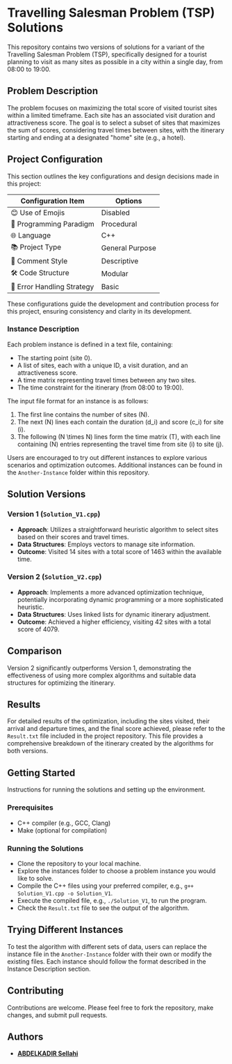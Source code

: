 # Travelling Salesman Problem (TSP) Solutions

This repository contains two versions of solutions for a variant of the Travelling Salesman Problem (TSP), specifically designed for a tourist planning to visit as many sites as possible in a city within a single day, from 08:00 to 19:00.

## Problem Description

The problem focuses on maximizing the total score of visited tourist sites within a limited timeframe. Each site has an associated visit duration and attractiveness score. The goal is to select a subset of sites that maximizes the sum of scores, considering travel times between sites, with the itinerary starting and ending at a designated "home" site (e.g., a hotel).

## Project Configuration
This section outlines the key configurations and design decisions made in this project:

| Configuration Item            | Options           |
|-------------------------------|-------------------|
| 😊 Use of Emojis              | Disabled          |
| 🧠 Programming Paradigm       | Procedural        |
| 🌐 Language                   | C++               |
| 📚 Project Type               | General Purpose   |
| 📖 Comment Style              | Descriptive       |
| 🛠️ Code Structure            | Modular           |
| 🚫 Error Handling Strategy    | Basic             |

These configurations guide the development and contribution process for this project, ensuring consistency and clarity in its development.

### Instance Description

Each problem instance is defined in a text file, containing:
- The starting point (site 0).
- A list of sites, each with a unique ID, a visit duration, and an attractiveness score.
- A time matrix representing travel times between any two sites.
- The time constraint for the itinerary (from 08:00 to 19:00).

The input file format for an instance is as follows:
1. The first line contains the number of sites \(N\).
2. The next \(N\) lines each contain the duration \(d_i\) and score \(c_i\) for site \(i\).
3. The following \(N \times N\) lines form the time matrix \(T\), with each line containing \(N\) entries representing the travel time from site \(i\) to site \(j\).

Users are encouraged to try out different instances to explore various scenarios and optimization outcomes. Additional instances can be found in the `Another-Instance` folder within this repository.

## Solution Versions

### Version 1 (`Solution_V1.cpp`)

- **Approach**: Utilizes a straightforward heuristic algorithm to select sites based on their scores and travel times.
- **Data Structures**: Employs vectors to manage site information.
- **Outcome**: Visited 14 sites with a total score of 1463 within the available time.

### Version 2 (`Solution_V2.cpp`)

- **Approach**: Implements a more advanced optimization technique, potentially incorporating dynamic programming or a more sophisticated heuristic.
- **Data Structures**: Uses linked lists for dynamic itinerary adjustment.
- **Outcome**: Achieved a higher efficiency, visiting 42 sites with a total score of 4079.

## Comparison

Version 2 significantly outperforms Version 1, demonstrating the effectiveness of using more complex algorithms and suitable data structures for optimizing the itinerary.

## Results
For detailed results of the optimization, including the sites visited, their arrival and departure times, and the final score achieved, please refer to the `Result.txt` file included in the project repository. This file provides a comprehensive breakdown of the itinerary created by the algorithms for both versions.

## Getting Started

Instructions for running the solutions and setting up the environment.

### Prerequisites

- C++ compiler (e.g., GCC, Clang)
- Make (optional for compilation)

### Running the Solutions

- Clone the repository to your local machine.
- Explore the instances folder to choose a problem instance you would like to solve.
- Compile the C++ files using your preferred compiler, e.g., `g++ Solution_V1.cpp -o Solution_V1`.
- Execute the compiled file, e.g., `./Solution_V1`, to run the program.
- Check the `Result.txt` file to see the output of the algorithm.

## Trying Different Instances

To test the algorithm with different sets of data, users can replace the instance file in the `Another-Instance` folder with their own or modify the existing files. Each instance should follow the format described in the Instance Description section.

## Contributing

Contributions are welcome. Please feel free to fork the repository, make changes, and submit pull requests.

## Authors
- [**ABDELKADIR Sellahi**](https://github.com/AbdelkadirSellahi)
